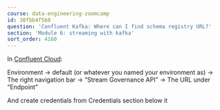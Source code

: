 ```yaml
---
course: data-engineering-zoomcamp
id: 30fbb4f5b8
question: 'Confluent Kafka: Where can I find schema registry URL?'
section: 'Module 6: streaming with kafka'
sort_order: 4160
---
```


In [Confluent Cloud](https://confluent.cloud/):

Environment → default (or whatever you named your environment as) → The right navigation bar →  “Stream Governance API” →  The URL under “Endpoint”

And create credentials from Credentials section below it

